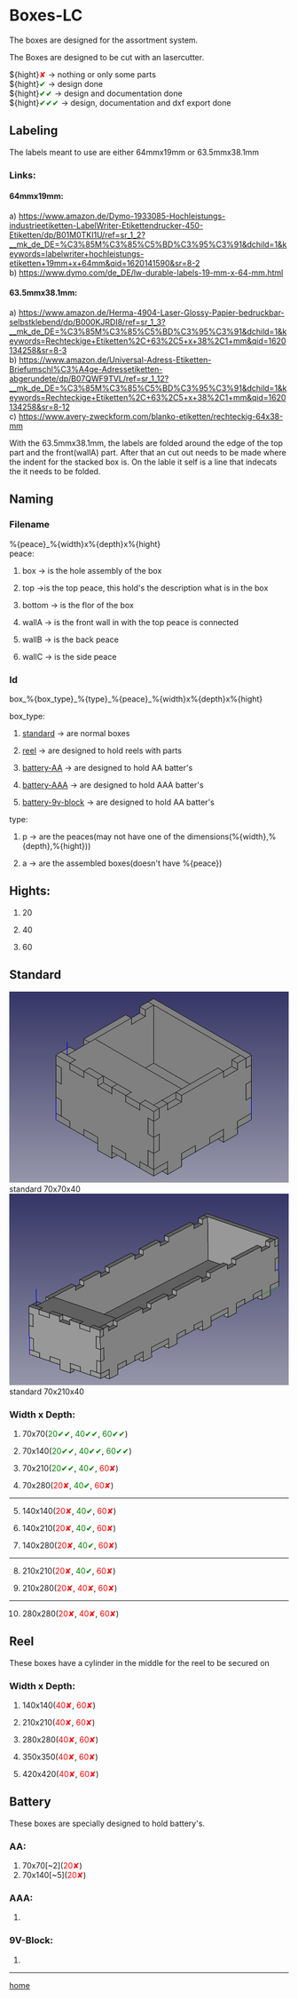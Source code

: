 [0]: https://github.com/tobiasfalk/Assortment_System_Main_Page/blob/master/README.md
[1]: ./img/70x70x40.png
[2]: ./img/70x210x40.png

# __Boxes-LC__  

The boxes are designed for the assortment system.

The Boxes are designed to be cut with an lasercutter.

${hight}<span style="color:red">✘</span> ->  nothing or only some parts  
${hight}<span style="color:green">✔</span> -> design done  
${hight}<span style="color:green">✔✔</span> -> design and documentation done  
${hight}<span style="color:green">✔✔✔</span> -> design, documentation and dxf export done

## __Labeling__
The labels meant to use are either 64mmx19mm or 63.5mmx38.1mm
### __Links:__
#### __64mmx19mm:__  
a) https://www.amazon.de/Dymo-1933085-Hochleistungs-industrieetiketten-LabelWriter-Etikettendrucker-450-Etiketten/dp/B01M0TKI1U/ref=sr_1_2?__mk_de_DE=%C3%85M%C3%85%C5%BD%C3%95%C3%91&dchild=1&keywords=labelwriter+hochleistungs-etiketten+19mm+x+64mm&qid=1620141590&sr=8-2  
b) https://www.dymo.com/de_DE/lw-durable-labels-19-mm-x-64-mm.html  
#### __63.5mmx38.1mm:__  
a) https://www.amazon.de/Herma-4904-Laser-Glossy-Papier-bedruckbar-selbstklebend/dp/B000KJRDI8/ref=sr_1_3?__mk_de_DE=%C3%85M%C3%85%C5%BD%C3%95%C3%91&dchild=1&keywords=Rechteckige+Etiketten%2C+63%2C5+x+38%2C1+mm&qid=1620134258&sr=8-3  
b) https://www.amazon.de/Universal-Adress-Etiketten-Briefumschl%C3%A4ge-Adressetiketten-abgerundete/dp/B07QWF9TVL/ref=sr_1_12?__mk_de_DE=%C3%85M%C3%85%C5%BD%C3%95%C3%91&dchild=1&keywords=Rechteckige+Etiketten%2C+63%2C5+x+38%2C1+mm&qid=1620134258&sr=8-12  
c) https://www.avery-zweckform.com/blanko-etiketten/rechteckig-64x38-mm

With the 63.5mmx38.1mm, the labels are folded around the edge of the top part and the front(wallA) part. After that an cut out needs to be made where the indent for the stacked box is. On the lable it self is a line that indecats the it needs to be folded.

## __Naming__
### __Filename__
%{peace}\_%{width}x%{depth}x%{hight}  
peace:  

1) box      -> is the hole assembly of the box

2) top ->is the top peace, this hold's the description what is in the box

3) bottom -> is the flor of the box

4) wallA -> is the front wall in with the top peace is connected

5) wallB -> is the back peace

6) wallC -> is the side peace

### __Id__
box\_%{box\_type}\_%{type}\_%{peace}\_%{width}x%{depth}x%{hight}  

box\_type:

1) [standard](##Standard) -> are normal boxes

2) [reel](##Reel) -> are designed to hold reels with parts

3) [battery-AA](###AA) -> are designed to hold AA batter's

4) [battery-AAA](###AAA) -> are designed to hold AAA batter's

3) [battery-9v-block](###9V-Block) -> are designed to hold AA batter's  

type:

1) p -> are the peaces(may not have one of the dimensions(%{width},%{depth},%{hight}))

2) a -> are the assembled boxes(doesn't have %{peace})

## __Hights:__

1) 20

2) 40

3) 60

## __Standard__

![Image][1]  
standard 70x70x40  
![Image][2]  
standard 70x210x40  

### __Width x Depth:__

1) 70x70(<span style="color:green">20✔✔</span>, <span style="color:green">40✔✔</span>, <span style="color:green">60✔✔</span>)

2) 70x140(<span style="color:green">20✔✔</span>, <span style="color:green">40✔✔</span>, <span style="color:green">60✔✔</span>)

3) 70x210(<span style="color:green">20✔✔</span>, <span style="color:green">40✔</span>, <span style="color:red">60✘</span>)

4) 70x280(<span style="color:red">20✘</span>, <span style="color:green">40✔</span>, <span style="color:red">60✘</span>)


---


5) 140x140(<span style="color:red">20✘</span>, <span style="color:green">40✔</span>, <span style="color:red">60✘</span>)

6) 140x210(<span style="color:red">20✘</span>, <span style="color:green">40✔</span>, <span style="color:red">60✘</span>)

7) 140x280(<span style="color:red">20✘</span>, <span style="color:green">40✔</span>, <span style="color:red">60✘</span>)


---


8) 210x210(<span style="color:red">20✘</span>, <span style="color:green">40✔</span>, <span style="color:red">60✘</span>)

9) 210x280(<span style="color:red">20✘</span>, <span style="color:red">40✘</span>, <span style="color:red">60✘</span>)



---


10) 280x280(<span style="color:red">20✘</span>, <span style="color:red">40✘</span>, <span style="color:red">60✘</span>)

##  __Reel__

These boxes have a cylinder in the middle for the reel to be secured on


### __Width x Depth:__

1) 140x140(<span style="color:red">40✘</span>, <span style="color:red">60✘</span>)

2) 210x210(<span style="color:red">40✘</span>, <span style="color:red">60✘</span>)

3) 280x280(<span style="color:red">40✘</span>, <span style="color:red">60✘</span>)

4) 350x350(<span style="color:red">40✘</span>, <span style="color:red">60✘</span>)

5) 420x420(<span style="color:red">40✘</span>, <span style="color:red">60✘</span>)

##  __Battery__

These boxes are specially designed to hold battery's.

### __AA:__

1) 70x70\[~2\](<span style="color:red">20✘</span>)
2) 70x140\[~5\](<span style="color:red">20✘</span>)

### __AAA:__

1) 

### __9V-Block:__

1)  


---

[home][0]